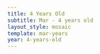 ```yaml
---
title: 4 Years Old
subtitle: Mar - 4 years old
layout_style: mosaic
template: mar-years
year: 4-years-old
---
```

